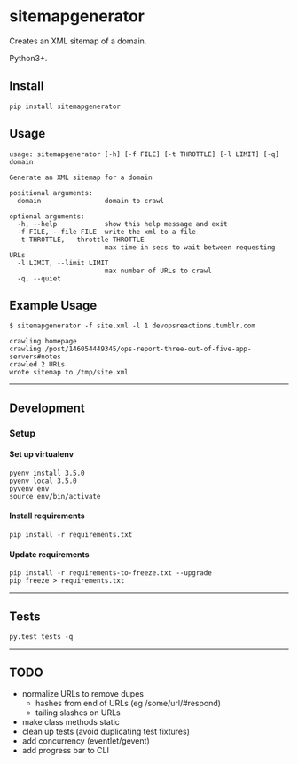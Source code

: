 # sitemapgenerator

Creates an XML sitemap of a domain.

Python3+.

## Install
```
pip install sitemapgenerator
```


## Usage

```Shell
usage: sitemapgenerator [-h] [-f FILE] [-t THROTTLE] [-l LIMIT] [-q] domain

Generate an XML sitemap for a domain

positional arguments:
  domain                domain to crawl

optional arguments:
  -h, --help            show this help message and exit
  -f FILE, --file FILE  write the xml to a file
  -t THROTTLE, --throttle THROTTLE
                        max time in secs to wait between requesting URLs
  -l LIMIT, --limit LIMIT
                        max number of URLs to crawl
  -q, --quiet
```



## Example Usage
```Shell
$ sitemapgenerator -f site.xml -l 1 devopsreactions.tumblr.com

crawling homepage
crawling /post/146054449345/ops-report-three-out-of-five-app-servers#notes
crawled 2 URLs
wrote sitemap to /tmp/site.xml
```


-----------------------------------------------------------

## Development

### Setup

#### Set up virtualenv
```
pyenv install 3.5.0
pyenv local 3.5.0
pyvenv env
source env/bin/activate
```

#### Install requirements
```
pip install -r requirements.txt
```

#### Update requirements
```
pip install -r requirements-to-freeze.txt --upgrade
pip freeze > requirements.txt
```

-----------------------------------------------------------

## Tests

```
py.test tests -q
```



-----------------------------------------------------------

## TODO

- normalize URLs to remove dupes
	- hashes from end of URLs (eg /some/url/#respond)
	- tailing slashes on URLs
- make class methods static
- clean up tests (avoid duplicating test fixtures)
- add concurrency (eventlet/gevent)
- add progress bar to CLI
